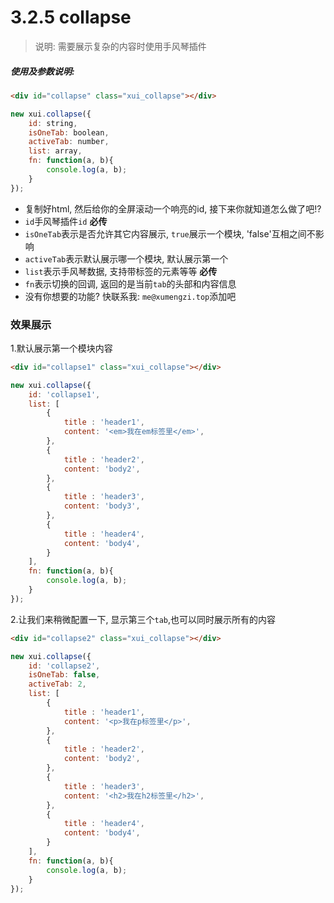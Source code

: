 <link rel="stylesheet" type="text/css" href="../assets/xui.css">
<script type="text/javascript" src="../assets/xui.js"></script>

# 3.2.5 collapse

>说明: 需要展示复杂的内容时使用手风琴插件

##### 使用及参数说明:
```html
<div id="collapse" class="xui_collapse"></div>
```
```js
new xui.collapse({
	id: string,
	isOneTab: boolean,
	activeTab: number,
	list: array,
	fn: function(a, b){
		console.log(a, b);
	}
});
```
* 复制好html, 然后给你的全屏滚动一个响亮的id, 接下来你就知道怎么做了吧!?
* `id`手风琴插件`id` **必传**
* `isOneTab`表示是否允许其它内容展示, `true`展示一个模块, 'false'互相之间不影响
* `activeTab`表示默认展示哪一个模块, 默认展示第一个
* `list`表示手风琴数据, 支持带标签的元素等等 **必传**
* `fn`表示切换的回调, 返回的是当前`tab`的头部和内容信息
* 没有你想要的功能? 快联系我: `me@xumengzi.top`添加吧

### 效果展示

1.默认展示第一个模块内容

<div id="collapse1" class="xui_collapse"></div>
<script>
new xui.collapse({
	id: 'collapse1',
	list: [
		{
			title : 'header1',
			content: '<em>我在em标签里</em>',
		},
		{
			title : 'header2',
			content: 'body2',
		},
		{
			title : 'header3',
			content: 'body3',
		},
		{
			title : 'header4',
			content: 'body4',
		}
	],
	fn: function(a, b){
		console.log(a, b);
	}
});
</script>

```html
<div id="collapse1" class="xui_collapse"></div>
```
```js
new xui.collapse({
	id: 'collapse1',
	list: [
		{
			title : 'header1',
			content: '<em>我在em标签里</em>',
		},
		{
			title : 'header2',
			content: 'body2',
		},
		{
			title : 'header3',
			content: 'body3',
		},
		{
			title : 'header4',
			content: 'body4',
		}
	],
	fn: function(a, b){
		console.log(a, b);
	}
});
```

2.让我们来稍微配置一下, 显示第三个`tab`,也可以同时展示所有的内容

<div id="collapse2" class="xui_collapse"></div>
<script>
new xui.collapse({
	id: 'collapse2',
	isOneTab: false,
	activeTab: 2,
	list: [
		{
			title : 'header1',
			content: '<p>我在p标签里</p>',
		},
		{
			title : 'header2',
			content: 'body2',
		},
		{
			title : 'header3',
			content: '<h2>我在h2标签里</h2>',
		},
		{
			title : 'header4',
			content: 'body4',
		}
	],
	fn: function(a, b){
		console.log(a, b);
	}
});
</script>

```html
<div id="collapse2" class="xui_collapse"></div>
```
```js
new xui.collapse({
	id: 'collapse2',
	isOneTab: false,
	activeTab: 2,
	list: [
		{
			title : 'header1',
			content: '<p>我在p标签里</p>',
		},
		{
			title : 'header2',
			content: 'body2',
		},
		{
			title : 'header3',
			content: '<h2>我在h2标签里</h2>',
		},
		{
			title : 'header4',
			content: 'body4',
		}
	],
	fn: function(a, b){
		console.log(a, b);
	}
});
```
